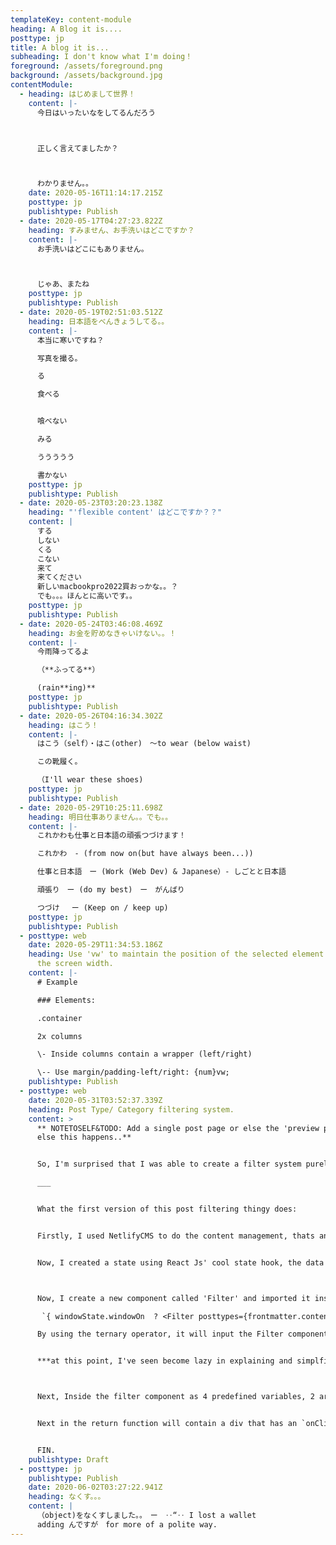 ```yaml
---
templateKey: content-module
heading: A Blog it is....
posttype: jp
title: A blog it is...
subheading: I don't know what I'm doing！
foreground: /assets/foreground.png
background: /assets/background.jpg
contentModule:
  - heading: はじめまして世界！
    content: |-
      今日はいったいなをしてるんだろう



      正しく言えてましたか？



      わかりません。。
    date: 2020-05-16T11:14:17.215Z
    posttype: jp
    publishtype: Publish
  - date: 2020-05-17T04:27:23.822Z
    heading: すみません、お手洗いはどこですか？
    content: |-
      お手洗いはどこにもありません。



      じゃあ、またね
    posttype: jp
    publishtype: Publish
  - date: 2020-05-19T02:51:03.512Z
    heading: 日本語をべんきょうしてる。。
    content: |-
      本当に寒いですね？  

      写真を撮る﻿。  

      る﻿  

      食べる  


      喰べない  

      みる  

      ううううう  

      書かない
    posttype: jp
    publishtype: Publish
  - date: 2020-05-23T03:20:23.138Z
    heading: "'flexible content' はどこですか？？"
    content: |
      する
      しない
      くる
      こない
      来て
      来てください
      新しいmacbookpro2022買おっかな。。？
      でも。。。ほんとに高いです。。
    posttype: jp
    publishtype: Publish
  - date: 2020-05-24T03:46:08.469Z
    heading: お金を貯めなきゃいけない。。！
    content: |-
      今雨降ってるよ

      （**ふってる**）

      (rain**ing)**
    posttype: jp
    publishtype: Publish
  - date: 2020-05-26T04:16:34.302Z
    heading: はこう！
    content: |-
      はこう（self）・はこ(other)　〜to wear (below waist)

      この靴履く。

      （I'll wear these shoes)
    posttype: jp
    publishtype: Publish
  - date: 2020-05-29T10:25:11.698Z
    heading: 明日仕事ありません。。でも。。
    content: |-
      これかわも仕事と日本語の頑張つづけます！

      これかわ　- (from now on(but have always been...))

      仕事と日本語　ー (Work (Web Dev) & Japanese）- しごとと日本語

      頑張り　ー (do my best)　ー　がんばり

      つづけ 　ー (Keep on / keep up)
    posttype: jp
    publishtype: Publish
  - posttype: web
    date: 2020-05-29T11:34:53.186Z
    heading: Use 'vw' to maintain the position of the selected element relative to
      the screen width.
    content: |-
      # Example

      ### Elements:

      .container

      2x columns

      \- Inside columns contain a wrapper (left/right)

      \-- Use margin/padding-left/right: {num}vw;
    publishtype: Publish
  - posttype: web
    date: 2020-05-31T03:52:37.339Z
    heading: Post Type/ Category filtering system.
    content: >
      ** NOTETOSELF&TODO: Add a single post page or else the 'preview post' or
      else this happens..**


      So, I'm surprised that I was able to create a filter system purely on Javascript and some cool ES6 features as I usually use jQuery as it is what I usually use for Wordpress development.

      ___


      What the first version of this post filtering thingy does:


      Firstly, I used NetlifyCMS to do the content management, thats another whole story!


      Now, I created a state using React Js' cool state hook, the data set inside are the following, `windowOn` and `posts`, regarding `posts`, I used the `document.getElementByClassName` to get the repeated posts elements, but firstly since Gatsby/React is fast as fish (JAMstack ftw) the `document.getElementByClassName` should be executed when the DOM is ready, I used another hook that React has created for us called `useEffect`, which is essentially `componentDidMount()` that are used in class based components, what it does is once the the component is mounted on to the DOM, whatever the contents inside the `useEffect`/`componentDidMount()` will be executed. Ultimately, this is like using jQuery's `$(document).on('load',function(){});` or `.ready(function());`. Also, not to forget about the `windowOn`, it will be set to `true` inside the `useEffect()` function.



      Now, I create a new component called 'Filter' and imported it inside the index file, in the return function, I then add

       `{ windowState.windowOn  ? <Filter posttypes={frontmatter.contentModule} postData={windowState.posts}/> : 'loading'}`

      By using the ternary operator, it will input the Filter component to the DOM when `windowState` is true, else it will output `loading`. The data that are passed through are the current posted 'posts' and the available post filters that are being used.


      ***at this point, I've seen become lazy in explaining and simplfied it..***



      Next, Inside the filter component as 4 predefined variables, 2 arrays and 2 unset variables, the `filterArr` array will be populated with the available post types which are "web and jp" the `postArr` will be populated with the number of posts which will be sorted by their selected post type.


      Next in the return function will contain a div that has an `onClick` feature that runs the getFilter function that will pass through the clicked value's `data-type`. Inside the getFilter function it will run a for loop which will loop through all of the posted 'posts' and get their attribute, following that it will remove the `active` class from all of the posts containers and then using a conditional statement we check if the clicked filter matches the posts, if it is true it will add the `active` class to the matching posts.


      FIN.
    publishtype: Draft
  - posttype: jp
    publishtype: Publish
    date: 2020-06-02T03:27:22.941Z
    heading: なくす。。。
    content: |
      （object)をなくすしました。。　ー　‥“‥ I lost a wallet
      adding んですが　for more of a polite way.
---
```

